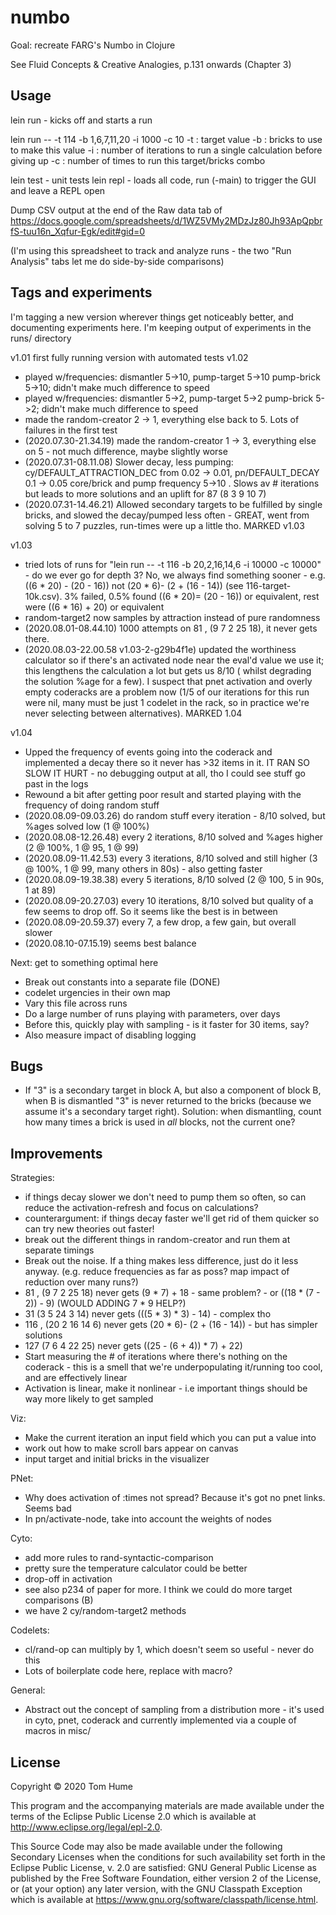 # numbo

Goal: recreate FARG's Numbo in Clojure

See Fluid Concepts & Creative Analogies, p.131 onwards (Chapter 3)

## Usage

lein run - kicks off and starts a run

lein run -- -t 114 -b 1,6,7,11,20 -i 1000 -c 10
-t : target value
-b : bricks to use to make this value
-i : number of iterations to run a single calculation before giving up
-c : number of times to run this target/bricks combo

lein test - unit tests
lein repl - loads all code, run (-main) to trigger the GUI and leave a REPL open

Dump CSV output at the end of the Raw data tab of
https://docs.google.com/spreadsheets/d/1WZ5VMy2MDzJz80Jh93ApQpbrfS-tuu16n_Xqfur-Egk/edit#gid=0

(I'm using this spreadsheet to track and analyze runs - the two "Run Analysis" tabs let me do 
side-by-side comparisons)

## Tags and experiments

I'm tagging a new version wherever things get noticeably better, and documenting experiments here.
I'm keeping output of experiments in the runs/ directory

v1.01 first fully running version with automated tests
v1.02
- played w/frequencies: dismantler 5->10, pump-target 5->10 pump-brick 5->10; didn't make much difference to speed
- played w/frequencies: dismantler 5->2, pump-target 5->2 pump-brick 5->2; didn't make much difference to speed
- made the random-creator 2 -> 1, everything else back to 5. Lots of failures in the first test
- (2020.07.30-21.34.19) made the random-creator 1 -> 3, everything else on 5 - not much difference, maybe slightly worse
- (2020.07.31-08.11.08) Slower decay, less pumping: cy/DEFAULT_ATTRACTION_DEC from 0.02 -> 0.01, pn/DEFAULT_DECAY 0.1 -> 0.05 core/brick and pump frequency 5->10 . Slows av # iterations but leads to more solutions and an uplift for 87	(8 3 9 10 7)
- (2020.07.31-14.46.21) Allowed secondary targets to be fulfilled by single bricks, and slowed the decay/pumped less often - GREAT, went from solving 5 to 7 puzzles, run-times were up a little tho. MARKED v1.03

v1.03
- tried lots of runs for "lein run -- -t 116 -b 20,2,16,14,6 -i 10000 -c 10000" - do we ever go for depth 3?
No, we always find something sooner - e.g. ((6 * 20) - (20 - 16)) not (20 * 6)- (2 + (16 - 14)) (see 116-target-10k.csv). 3% failed, 0.5% found ((6 * 20)= (20 - 16)) or equivalent, rest were ((6 * 16) + 20) or equivalent
- random-target2 now samples by attraction instead of pure randomness
- (2020.08.01-08.44.10) 1000 attempts on 81 , (9 7 2 25 18), it never gets there.
- (2020.08.03-22.00.58 v1.03-2-g29b4f1e) updated the worthiness calculator so if there's an activated node near the eval'd value we use it; this lengthens the calculation a lot but gets us 8/10  ( whilst degrading the solution %age for a few). I suspect that pnet activation and overly empty coderacks are a problem now (1/5 of our iterations for this run were nil, many must be just 1 codelet in the rack, so in practice we're never selecting between alternatives). MARKED 1.04

v1.04
- Upped the frequency of events going into the coderack and implemented a decay there so it never has >32 items in it. IT RAN SO SLOW IT HURT - no debugging output at all, tho I could see stuff go past in the logs
- Rewound a bit after getting poor result and started playing with the frequency of doing random stuff
- (2020.08.09-09.03.26) do random stuff every iteration - 8/10 solved, but %ages solved low (1 @ 100%)
- (2020.08.08-12.26.48) every 2 iterations, 8/10 solved and %ages higher (2 @ 100%, 1 @ 95, 1 @ 99)
- (2020.08.09-11.42.53) every 3 iterations, 8/10 solved and still higher (3 @ 100%, 1 @ 99, many others in 80s) - also getting faster
- (2020.08.09-19.38.38) every 5 iterations, 8/10 solved (2 @ 100, 5 in 90s, 1 at 89)
- (2020.08.09-20.27.03) every 10 iterations, 8/10 solved but quality of a few seems to drop off. So it seems like the best is in between
- (2020.08.09-20.59.37) every 7, a few drop, a few gain, but overall slower
- (2020.08.10-07.15.19) seems best balance


Next: get to something optimal here
- Break out constants into a separate file (DONE)
- codelet urgencies in their own map
- Vary this file across runs
- Do a large number of runs playing with parameters, over days
- Before this, quickly play with sampling - is it faster for 30 items, say?
- Also measure impact of disabling logging


## Bugs

* If "3" is a secondary target in block A, but also a component of block B, when B is dismantled "3" is never returned to the bricks (because we assume it's a secondary target right). Solution: when dismantling, count how many times a brick is used in *all* blocks, not the current one?

## Improvements

Strategies:
* if things decay slower we don't need to pump them so often, so can reduce the activation-refresh and focus on calculations?
* counterargument: if things decay faster we'll get rid of them quicker so can try new theories out faster!
* break out the different things in random-creator and run them at separate timings
* Break out the noise. If a thing makes less difference, just do it less anyway. (e.g. reduce frequencies as far as poss? map impact of reduction over many runs?)
* 81 , (9 7 2 25 18) never gets (9 * 7) + 18 - same problem? - or ((18 * (7 - 2)) - 9) (WOULD ADDING 7 * 9 HELP?)
* 31	(3 5 24 3 14) never gets (((5 * 3) * 3) - 14) - complex tho
* 116 , (20 2 16 14 6) never gets (20 * 6)- (2 + (16 - 14)) - but has simpler solutions
* 127	(7 6 4 22 25) never gets ((25 - (6 + 4)) * 7) + 22)
* Start measuring the # of iterations where there's nothing on the coderack - this is a smell that we're underpopulating it/running too cool, and are effectively linear
* Activation is linear, make it nonlinear - i.e important things should be way more likely to get sampled

Viz:
* Make the current iteration an input field which you can put a value into
* work out how to make scroll bars appear on canvas
* input target and initial bricks in the visualizer

PNet:
* Why does activation of :times not spread? Because it's got no pnet links. Seems bad
* In pn/activate-node, take into account the weights of nodes

Cyto:
* add more rules to rand-syntactic-comparison
* pretty sure the temperature calculator could be better
* drop-off in activation
* see also p234 of paper for more. I think we could do more target comparisons (B)
* we have 2 cy/random-target2 methods

Codelets:
* cl/rand-op can multiply by 1, which doesn't seem so useful - never do this
* Lots of boilerplate code here, replace with macro?

General:
* Abstract out the concept of sampling from a distribution more - it's used in cyto, pnet, coderack
and currently implemented via a couple of macros in misc/

## License

Copyright © 2020 Tom Hume

This program and the accompanying materials are made available under the
terms of the Eclipse Public License 2.0 which is available at
http://www.eclipse.org/legal/epl-2.0.

This Source Code may also be made available under the following Secondary
Licenses when the conditions for such availability set forth in the Eclipse
Public License, v. 2.0 are satisfied: GNU General Public License as published by
the Free Software Foundation, either version 2 of the License, or (at your
option) any later version, with the GNU Classpath Exception which is available
at https://www.gnu.org/software/classpath/license.html.


